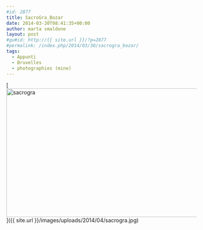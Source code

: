 ```yaml
---
#id: 2877
title: SacroGra_Bozar
date: 2014-03-30T08:41:35+00:00
author: marta smaldone
layout: post
#gu#id: http://{{ site.url }}/?p=2877
#permalink: /index.php/2014/03/30/sacrogra_bozar/
tags:
  - Appunti
  - Bruxelles
  - photographies (mine)
---
```

[<img class="aligncenter wp-image-2878 size-full" title="sacrogra" src="{{ site.url }}/images/uploads/2014/04/sacrogra.jpg" width="510" height="340" srcset="{{ site.url }}/images/uploads/2014/04/sacrogra.jpg 510w, {{ site.url }}/images/uploads/2014/04/sacrogra-300x200.jpg 300w" sizes="(max-width: 510px) 100vw, 510px" />]({{ site.url }}/images/uploads/2014/04/sacrogra.jpg)